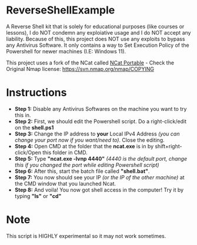 # ReverseShellExample
A Reverse Shell kit that is solely for educational purposes (like courses or lessons), I do NOT condemn any exploiative usage and I do NOT accept any liability.
Because of this, this project does NOT use any exploits to bypass any Antivirus Software. It only contains a way to Set Execution Policy of the Powershell for newer machines (I.E: Windows 11).

This project uses a fork of the NCat called [NCat Portable](https://github.com/cyberisltd/NcatPortable) - Check the Original Nmap license: https://svn.nmap.org/nmap/COPYING

# Instructions
- **Step 1:** Disable any Antivirus Softwares on the machine you want to try this in.
- **Step 2:** First, we should edit the Powershell script. Do a right-click/edit on the **shell.ps1**
- **Step 3:** Change the IP address to **your** Local IPv4 Address *(you can change your port now if you want/need to)*. Close the editing.
- **Step 4:** Open CMD at the folder that the **ncat.exe** is in by shift+right-click/Open this folder in CMD.
- **Step 5:** Type **"ncat.exe -lvnp 4440"** *(4440 is the default port, change this if you changed the port while editing Powershell script)*
- **Step 6:** After this, start the batch file called **"shell.bat"**.
- **Step 7:** You now should see your IP *(or the IP of the other machine)* at the CMD window that you launched Ncat.
- **Step 8:** And voila! You now got shell access in the computer! Try it by typing **"ls"** or **"cd"**

# Note
This script is HIGHLY experimental so it may not work sometimes.
